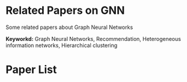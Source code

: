 # Related Papers on GNN
Some related papers about Graph Neural Networks  

__Keyworkd:__ Graph Neural Networks, Recommendation, Heterogeneous information networks, Hierarchical clustering  


# Paper List
